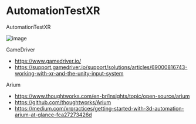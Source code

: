 # AutomationTestXR
AutomationTestXR


![image](https://user-images.githubusercontent.com/11202772/212109583-d554d05e-75db-4bb7-bb6c-334f5b35d42a.png)



GameDriver
- https://www.gamedriver.io/
- https://support.gamedriver.io/support/solutions/articles/69000816743-working-with-xr-and-the-unity-input-system

Arium
- https://www.thoughtworks.com/en-br/insights/topic/open-source/arium
- https://github.com/thoughtworks/Arium
- https://medium.com/xrpractices/getting-started-with-3d-automation-arium-at-glance-fca27273426d

